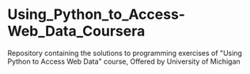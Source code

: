 # Using_Python_to_Access-Web_Data_Coursera
Repository containing the solutions to programming exercises of "Using Python to Access Web Data" course, Offered by University of Michigan
